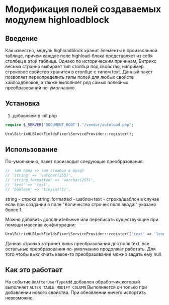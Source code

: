# Модификация полей создаваемых модулем highloadblock

## Введение

Как известно, модуль highloadblock хранит элементы в произвольной таблице, причем каждое поле highload-блока представляет из себя столбец в этой таблице.
Однако по историческим причинам, Битрикс весьма странно выбирает тип столбца под свойство, например строковое свойство хранится в столбце с типом text.
Данный пакет позволяет переопределить типы полей для любых свойств хайлоадблоков, а также выполняет ряд самых полезных преобразований по-умолчанию.

## Установка

1) добавляем в init.php

```php
require $_SERVER['DOCUMENT_ROOT']."/vendor/autoload.php";

Uru\BitrixHLBlockFieldsFixer\ServiceProvider::register();
```

## Использование

По-умолчанию, пакет производит следующие преобразования:

```php
//  тип поля => тип столбца в mysql
// 'string' => 'varchar(255)',
// 'string_formatted' => 'varchar(255)',
// 'text' => 'text',
// 'boolean' => 'tinyint(1)',
```

string - строка
string_formatted - шаблон
text - строка/шаблон в случае если при создании в поле "Количество строчек поля ввода:" указано более 1.

Можно добавить дополнительные или переписать существующие при помощи массива конфигурации:

```php
Uru\BitrixHLBlockFieldsFixer\ServiceProvider::register(['text' => 'longtext']);
```
Данная строчка затронет лишь преобразования для поля text, все остальные преобразования по-умолчанию продолжат работать.
Для того чтобы выключить какое-то преобразование можно задать ему null.

## Как это работает

На событие `OnAfterUserTypeAdd` добавлен обработчик который выполняет `ALTER TABLE MODIFY COLUMN`
Выполняется он только при добавлении нового свойства. При обновлении ничего испортить невозможно.
